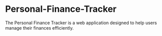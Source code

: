 # Personal-Finance-Tracker
The Personal Finance Tracker is a web application designed to help users manage their finances efficiently.
